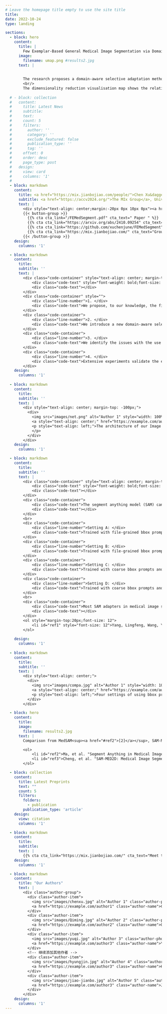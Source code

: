 ```yaml
---
# Leave the homepage title empty to use the site title
title:
date: 2022-10-24
type: landing

sections:
  - block: hero
    content:
      title: |
        Few Exemplar-Based General Medical Image Segmentation via Domain-Aware Selective Adaptation
      image:
        filename: umap.png #results2.jpg
      text: |
        
        
        The research proposes a domain-aware selective adaptation method for medical image segmentation using fewer exemplars.This approach adapts general knowledge from large natural image models to medical domains, overcoming limitations in existing methods and offering an efficient, LMIC-friendly solution for healthcare diagnostics.
        <br/>
        The dimensionality reduction visualisation map shows the relative relationship and distribution of different data sets in a two-dimensional feature space. It can be seen the characteristics of the medical data set (red points) compared to the general natural data set (blue/black points). A clear domain gap can be observed from this visualisation.
  
  # - block: collection
  #   content:
  #     title: Latest News
  #     subtitle:
  #     text:
  #     count: 5
  #     filters:
  #       author: ''
  #       category: ''
  #       exclude_featured: false
  #       publication_type: ''
  #       tag: ''
  #     offset: 0
  #     order: desc
  #     page_type: post
  #   design:
  #     view: card
  #     columns: '1'
  # 
  - block: markdown
    content:
      title: <a href="https://mix.jianbojiao.com/people/">Chen Xu&dagger;</a>, <a href="https://mix.jianbojiao.com/people/">Qiming Huang&dagger;</a>, <a href="https://mix.jianbojiao.com/people/">Yuqi Hou</a>, Jiangxing Wu, Fan Zhang, <a href="https://cvlab-uob.github.io/">Hyung Jin Chang</a>, <a href="https://jianbojiao.com/">Jianbo Jiao</a> 
      subtitle: <a href="https://accv2024.org/">The MIx Group</a>, University of Birmingham, Fudan University
      text: |
        <div style="text-align: center;margin:-20px 0px 10px 0px"><a href="https://accv2024.org/">The Springer: Asian Conference on Computer Vision (ACCV) 2024</a></div>
        {{< button-group >}}
          {{% cta cta_link="/FEMedSegment.pdf" cta_text=" Paper " %}}
          {{% cta cta_link="https://arxiv.org/abs/2410.09254" cta_text=" arXiv " %}}
          {{% cta cta_link="https://github.com/xuchenjune/FEMedSegment" cta_text="Code" %}}
          {{% cta cta_link="https://mix.jianbojiao.com/" cta_text="Group" %}}
        {{< /button-group >}}
    design:
      columns: '1'

  - block: markdown
    content:
      title: 
      subtitle: ''
      text: |
        <div class="code-container" style="text-align: center; margin-top: -100px;">
            <div class="code-text" style="font-weight: bold;font-size: 24px;">Main Contributions: </div>
            <div class="code-text"></div>
        </div>
        <div class="code-container" style="">
            <div class="line-number">1. </div>
            <div class="code-text">We propose, to our knowledge, the first attempt towards adapting a general prior knowledge to various medical domains with only a few exemplars.</div>
        </div>
        <div class="code-container">
            <div class="line-number">2. </div>
            <div class="code-text">We introduce a new domain-aware selective adaptation approach, which enables simple yet effective fine-tuning of large pre-trained models and boosts their performance in target domains.</div>
        </div>
        <div class="code-container">
            <div class="line-number">3. </div>
            <div class="code-text">We identify the issues with the use of prompts in current prompt-based medical image segmentation models and propose a coarse prompt setting that better aligns with real-world scenarios.</div>
        </div>
        <div class="code-container">
            <div class="line-number">4. </div>
            <div class="code-text">Extensive experiments validate the effectiveness of the proposed method, achieving state-of-the-art performance under the challenging few exemplar setting, surpassing existing works by a large margin.</div>
        </div>
    design:
      columns: '1'
  
  - block: markdown
    content:
      title: 
      subtitle: ''
      text: |
        <div style="text-align: center; margin-top: -100px;">
          <div>
            <img src="images/net.png" alt="Author 1" style="width: 100%; />
            <a style="text-align: center;" href="https://example.com/author1" style="font-size: 32">FEMed Architecture</a>
            <p style="text-align: left;">The architecture of our Image Encoder enhanced with two specialized Adapters: (a) the Multi-Scale Features Adapter that captures features at various granularities through pyramid pooling, and (b) the High-Frequency Adapter that emphasizes salient textural details from frequency domain analysis. (c) These Adapters feed into the Selection Module, which uses a trainable binary decision layer to selectively integrate the most informative feature set at each transformer stage, effectively tailoring the feature landscape for optimal tumour delineation in CT/MRI scans.
            </p>
          </div>
        </div>
    design:
      columns: '1'

  - block: markdown
    content:
      title: 
      subtitle: ''
      text: |
        <div class="code-container" style="text-align: center; margin-top: -100px;">
            <div class="code-text" style="font-weight: bold;font-size: 24px;">Visual Prompt Settings: </div>
            <div class="code-text"></div>
        </div>
        <div class="code-container">
            <div class="code-text">The segment anything model (SAM) can adopt many types of visual prompts, \ie, scribbles, clicks, or boxes to segment the arbitrary object within the image. It demonstrates highly generalized segmentation performance using prompts during training and testing. This paper focuses on the form of bounding box prompt. Consequently, mainstream approaches to applying SAM for medical image segmentation follow this setting, utilizing prompts in both training and testing. We highlight that the previous methods' use of prompts in the medical segmentation domain is not suitable. We categorize prompts into two types: \textbf{fine-grained prompts and coarse prompts}. The fine-grained prompts, as shown in Fig. \ref{compa} A and C, are customary user-provided or generated from manually annotated results. They are bespoke for each image and provide strong prior knowledge of the target location. Coarse prompts, as illustrated in Figures B and D, remain consistent across different images and offer almost no prior knowledge. Note that our definitions of fine-grained and coarse prompts differ from those in <sup><a href="#ref1">[1]</a></sup>.</div>
            <div class="code-text"></div>
        </div>
        <br>
        <div class="code-container">
            <div class="line-number">Setting A: </div>
            <div class="code-text">Trained with file-grained bbox prompts and tested with fine-grained bbox prompts.</div>
        </div>
        <div class="code-container">
            <div class="line-number">Setting B: </div>
            <div class="code-text">Trained with file-grained bbox prompts and tested with coarse bbox prompts.</div>
        </div>
        <div class="code-container">
            <div class="line-number">Setting C: </div>
            <div class="code-text">Trained with coarse bbox prompts and tested with fine-grained bbox prompts.</div>
        </div>
        <div class="code-container">
            <div class="line-number">Setting D: </div>
            <div class="code-text">Trained with coarse bbox prompts and tested with coarse bbox prompts.</div>
        </div>
        <br>
        <div class="code-container">
            <div class="code-text">Most SAM adapters in medical image segmentation rely on user-provided prompts or assuming prompts generated from segmentation annotations, i.e., the lesion area is already known, and a bounding box prompt for the lesion area is given, expecting the model to accurately segment the lesion within this region (setting A). However, this assumption is not applicable in real diagnostic scenarios. For unseen samples, the lesion area is unknown, making it impossible to provide such fine-grained visual prompts. Therefore, a prompt setting that aligns with real-world applications should be settings B and D, where only a coarse bounding box prompt can be provided during inference, for example, a rectangular box almost the same size as the original image. Since setting B uses different prompts for training and testing, performance is affected. Thus, this paper primarily investigates setting D in Fig. \ref{compa}. It's more challenging compare to the other settings since these is no accurate lesion area information provided. </div>
            <div class="code-text"></div>
        </div>
        <ol style="margin-top:20px;font-size: 12">
            <li id="ref1" style="font-size: 12">Yang, Lingfeng, Wang, Yueze, Li, Xiang, Wang, Xinlong, Yang, Jian. <a href="https://arxiv.org/abs/2306.04356">"Fine-grained visual prompting."</a> <i>Advances in Neural Information Processing Systems</i>, vol. 36, 2024.</li>
        </ol>
        
    design:
      columns: '1'
      
  - block: markdown
    content:
      title:
      subtitle: ''
      text: |
        <div style="text-align: center;">
          <div>
            <img src="images/compa.jpg" alt="Author 1" style="width: 100%;/>
            <a style="text-align: center;" href="https://example.com/author1" >Prompt Strategy</a>
            <p style="text-align: left;">Four settings of using bbox prompts during training and testing stages. The coarse bounding box prompt is designed to be almost the same size as the input image data, with different ratios indicating the proportion of pixels by which the rectangle is shrunk inward relative to the entire image. A pseudo-code for coarse bbox prompt generation is shown in Algorithm 1 in the paper.</p>
          </div>
        </div>

  - block: hero
    content:
      title: 
      image:
        filename: results2.jpg
      text: |
        Comparison from MedSAM<sup><a href="#ref2">[2]</a></sup>, SAM-MED2D<sup><a href="#ref3">[3]</a></sup>, and our FEMed method (5-shot, 10-shot). The first column is the input image, the second column is the image with coloured ground truth masks, and the third and fourth columns are the image with coloured predicted masks by MedSAM and SAM-MED2D. The right two columns are the image with coloured predicted masks by our FEMed method.

        <ol>
            <li id="ref2">Ma, et al. "Segment Anything in Medical Images with MedSAM." <i>2024</i>.</li>
            <li id="ref3">Cheng, et al. "SAM-MED2D: Medical Image Segmentation with Segment Anything Model." <i>2023</i>.</li>
        </ol>

  - block: collection
    content:
      title: Latest Preprints
      text: ""
      count: 5
      filters:
        folders:
          - publication
        publication_type: 'article'
    design:
      view: citation
      columns: '1'

  - block: markdown
    content:
      title:
      subtitle:
      text: |
        {{% cta cta_link="https://mix.jianbojiao.com/" cta_text="Meet the team →" %}}
    design:
      columns: '1'

  - block: markdown
    content:
      title: "Our Authors"
      text: |
        <div class="author-group">
          <div class="author-item">
            <img src="images/chenxu.jpg" alt="Author 1" class="author-photo"/>
            <a href="https://example.com/author1" class="author-name">Chen Xu</a>
          </div>
          <div class="author-item">
            <img src="images/Qiming.jpg" alt="Author 2" class="author-photo"/>
            <a href="https://example.com/author2" class="author-name">Qiming Huang</a>
          </div>
          <div class="author-item">
            <img src="images/yuqi.jpg" alt="Author 3" class="author-photo"/>
            <a href="https://example.com/author3" class="author-name">Yuqi Hou</a>
          </div>
          <!-- 继续添加其他作者 -->
          <div class="author-item">
            <img src="images/hyungjin.jpg" alt="Author 4" class="author-photo"/>
            <a href="https://example.com/author3" class="author-name">Hyung Jin Chang</a>
          </div>
          <div class="author-item">
            <img src="images/jiao-jianbo.jpg" alt="Author 5" class="author-photo"/>
            <a href="https://example.com/author3" class="author-name">Jianbo Jiao</a>
          </div>
        </div>
    design:
      columns: '1'
---
```

